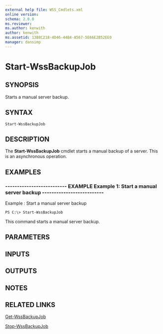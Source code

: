 ```yaml
---
external help file: WSS_Cmdlets.xml
online version: 
schema: 2.0.0
ms.reviewer:
ms.author: kenwith
author: kenwith
ms.assetid: 13B8C218-4D46-44B4-A567-5E66E2B52EE0
manager: dansimp
---
```


# Start-WssBackupJob

## SYNOPSIS
Starts a manual server backup.

## SYNTAX

```
Start-WssBackupJob
```

## DESCRIPTION
The **Start-WssBackupJob** cmdlet starts a manual backup of a server.
This is an asynchronous operation.

## EXAMPLES

### -------------------------- EXAMPLE Example 1: Start a manual server backup -------------------------- 
Example : Start a manual server backup
```
PS C:\> Start-WssBackupJob
```

This command starts a manual server backup.

## PARAMETERS

## INPUTS

## OUTPUTS

## NOTES

## RELATED LINKS

[Get-WssBackupJob](./Get-WssBackupJob.md)

[Stop-WssBackupJob](./Stop-WssBackupJob.md)
